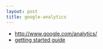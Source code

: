 ```yaml
---
layout: post
title: google-analytics
---
```

- <http://www.google.com/analytics/>
- [getting started guide](https://support.google.com/analytics/answer/1008015?hl=en&topic=1726909&ctx=topic)

